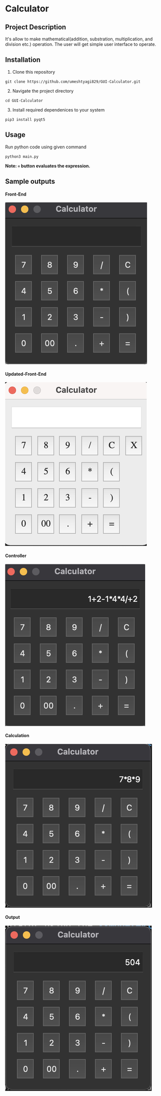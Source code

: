 # Calculator

## Project Description
It's allow to make mathematical(addition, substration, multiplication, and division etc.) operation. The user will get simple user interface to operate.

## Installation 
1. Clone this repository 
```
git clone https://github.com/umeshtyagi829/GUI-Calculator.git
```
2. Navigate the project directory 
```
cd GUI-Calculator
```
3. Install required dependenices to your system
```
pip3 install pyqt5
```
 ## Usage
Run python code using given command 
```
python3 main.py
```

**Note: `=` button evaluates the expression.**

## Sample outputs
#### Front-End
<img src="output_screenshots/calculator_ui.png" alt="ui"/>

#### Updated-Front-End
<img src="output_screenshots/update_calculator_ui.png" alt="updated_ui"/>

#### Controller
<img src="output_screenshots/controller.png" alt="controller"/>

#### Calculation
<img src="output_screenshots/calculation.png" alt="calculation"/>

#### Output
<img src="output_screenshots/output.png" alt="output"/>


